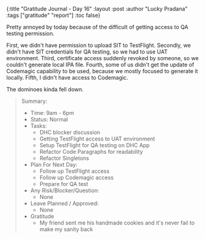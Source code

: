 {:title "Gratitude Journal - Day 16"
:layout :post
:author "Lucky Pradana"   
:tags  ["gratitude" "report"]
:toc false}

Pretty annoyed by today because of the difficult of getting access to QA testing permission.

First, we didn't have permission to upload SIT to TestFlight.
Secondly, we didn't have SIT credentials for QA testing, so we had to use UAT environment.
Third, certificate access suddenly revoked by someone, so we couldn't generate local IPA file.
Fourth, some of us didn't get the update of Codemagic capability to be used, because we mostly focused to generate it locally.
Fifth, I didn't have access to Codemagic.

The dominoes kinda fell down. 

> Summary:
> - Time: 9am - 6pm
> - Status: Normal
> - Tasks:
>   - DHC blocker discussion
>   - Getting TestFlight access to UAT environment
>   - Setup TestFlight for QA testing on DHC App
>   - Refactor Code Paragraphs for readability
>   - Refactor Singletons
> - Plan For Next Day:
>   - Follow up TestFlight access
>   - Follow up Codemagic access
>   - Prepare for QA test
> - Any Risk/Blocker/Question:
>   - None
> - Leave Planned / Approved:
>   - None
> - Gratitude
>   - My friend sent me his handmade cookies and it's never fail to make my sanity back     
